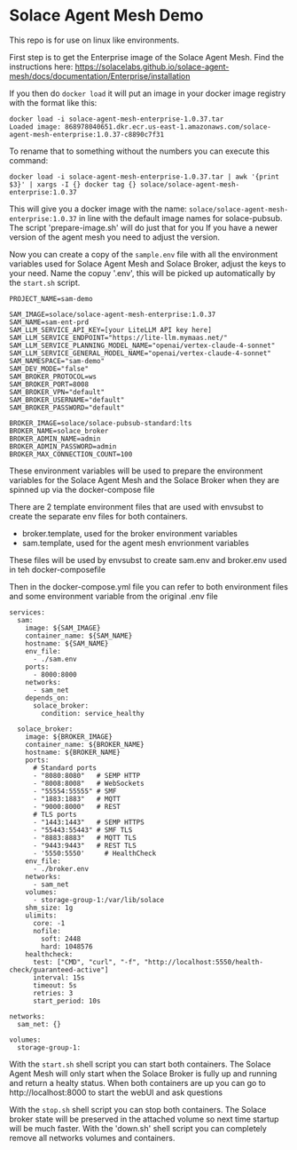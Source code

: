 # Solace Agent Mesh Demo


This repo is for use on linux like environments.

First step is to get the Enterprise image of the Solace Agent Mesh.
Find the instructions here: https://solacelabs.github.io/solace-agent-mesh/docs/documentation/Enterprise/installation

If you then do `docker load` it will put an image in your docker image registry with the format like this:
```
docker load -i solace-agent-mesh-enterprise-1.0.37.tar
Loaded image: 868978040651.dkr.ecr.us-east-1.amazonaws.com/solace-agent-mesh-enterprise:1.0.37-c8890c7f31
```
To rename that to something without the numbers you can execute this command:
```shell
docker load -i solace-agent-mesh-enterprise-1.0.37.tar | awk '{print $3}' | xargs -I {} docker tag {} solace/solace-agent-mesh-enterprise:1.0.37
```
This will give you a docker image with the name: `solace/solace-agent-mesh-enterprise:1.0.37` in line with the default image names for solace-pubsub.
The script 'prepare-image.sh' will do just that for you
If you have a newer version of the agent mesh you need to adjust the version.

Now you can create a copy of the `sample.env` file with all the environment variables used for Solace Agent Mesh and Solace Broker, adjust the keys to your need. Name the copuy '.env', this will be picked up automatically by the `start.sh` script.
```shell
PROJECT_NAME=sam-demo

SAM_IMAGE=solace/solace-agent-mesh-enterprise:1.0.37
SAM_NAME=sam-ent-prd
SAM_LLM_SERVICE_API_KEY=[your LiteLLM API key here]
SAM_LLM_SERVICE_ENDPOINT="https://lite-llm.mymaas.net/"
SAM_LLM_SERVICE_PLANNING_MODEL_NAME="openai/vertex-claude-4-sonnet"
SAM_LLM_SERVICE_GENERAL_MODEL_NAME="openai/vertex-claude-4-sonnet"
SAM_NAMESPACE="sam-demo"
SAM_DEV_MODE="false"
SAM_BROKER_PROTOCOL=ws
SAM_BROKER_PORT=8008
SAM_BROKER_VPN="default"
SAM_BROKER_USERNAME="default"
SAM_BROKER_PASSWORD="default"

BROKER_IMAGE=solace/solace-pubsub-standard:lts
BROKER_NAME=solace_broker
BROKER_ADMIN_NAME=admin
BROKER_ADMIN_PASSWORD=admin
BROKER_MAX_CONNECTION_COUNT=100
```
These environment variables will be used to prepare the environment variables for the Solace Agent Mesh and the Solace Broker when they are spinned up via the docker-compose file

There are 2 template environment files that are used with envsubst to create the separate env files for both containers.
- broker.template, used for the broker environment variables
- sam.template, used for the agent mesh envrionment variables

These files will be used by envsubst to create sam.env and broker.env used in teh docker-composefile 

Then in the docker-compose.yml file you can refer to both environment files and some environment variable from the original .env file

```shell
services:
  sam:
    image: ${SAM_IMAGE}
    container_name: ${SAM_NAME}
    hostname: ${SAM_NAME}
    env_file:
      - ./sam.env
    ports:
      - 8000:8000
    networks:
      - sam_net
    depends_on:
      solace_broker:
        condition: service_healthy

  solace_broker:
    image: ${BROKER_IMAGE}
    container_name: ${BROKER_NAME}
    hostname: ${BROKER_NAME}
    ports:
      # Standard ports
      - "8080:8080"   # SEMP HTTP
      - "8008:8008"   # WebSockets
      - "55554:55555" # SMF
      - "1883:1883"   # MQTT
      - "9000:8000"   # REST
      # TLS ports
      - "1443:1443"   # SEMP HTTPS
      - "55443:55443" # SMF TLS
      - "8883:8883"   # MQTT TLS
      - "9443:9443"   # REST TLS
      - '5550:5550'     # HealthCheck
    env_file:
      - ./broker.env
    networks:
      - sam_net
    volumes:
      - storage-group-1:/var/lib/solace
    shm_size: 1g
    ulimits:
      core: -1
      nofile:
        soft: 2448
        hard: 1048576
    healthcheck:
      test: ["CMD", "curl", "-f", "http://localhost:5550/health-check/guaranteed-active"]
      interval: 15s
      timeout: 5s
      retries: 3
      start_period: 10s

networks:
  sam_net: {}

volumes:
  storage-group-1:
```

With the `start.sh` shell script you can start both containers. The Solace Agent Mesh will only start when the Solace Broker is fully up and running and return a healty status.
When both containers are up you can go to http://localhost:8000 to start the webUI and ask questions

With the `stop.sh` shell script you can stop both containers. The Solace broker state will be preserved in the attached volume so next time startup will be much faster.
With the 'down.sh' shell script you can completely remove all networks volumes and containers.
